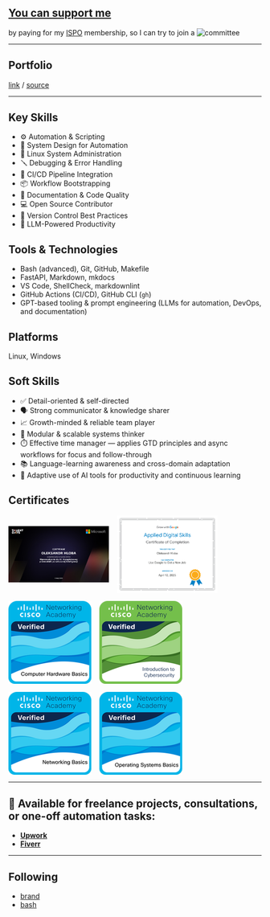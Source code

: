 <!-- markdownlint-disable MD033 MD041 -->
<!-- /* cspell:locale en / -->
<!-- LTeX: language=en-US-->

## [You can support me](https://buy.stripe.com/dR6fYY6hC6ey76geXw)

by paying for my [ISPO](https://www.ispoint.org) membership, so I can try to join a ![committee](https://media.licdn.com/dms/image/v2/D5610AQH0iLdIMlO8qw/image-shrink_800/B56ZYd4IHTHQAk-/0/1744257975894?e=1749495600&v=beta&t=EJ9FPNk82YsiHlDVS5VtfUiSjHUgYl-TjKR6vjIEXJc)

---

## **Portfolio**

[link](https://o-leksandr.github.io) / [source](https://github.com/o-leksandr/o-leksandr.github.io)

---

## **Key Skills**

* ⚙️ Automation & Scripting
* 🧠 System Design for Automation
* 🐧 Linux System Administration
* 🪛 Debugging & Error Handling
* 🔄 CI/CD Pipeline Integration
* 📦 Workflow Bootstrapping
* 📝 Documentation & Code Quality
* 💻 Open Source Contributor
* 🧪 Version Control Best Practices
* 🤖 LLM-Powered Productivity

## **Tools & Technologies**

* Bash (advanced), Git, GitHub, Makefile
* FastAPI, Markdown, mkdocs
* VS Code, ShellCheck, markdownlint
* GitHub Actions (CI/CD), GitHub CLI (`gh`)
* GPT-based tooling & prompt engineering (LLMs for automation, DevOps, and documentation)

## **Platforms**

Linux, Windows

## **Soft Skills**

* ✅ Detail-oriented & self-directed
* 🗣 Strong communicator & knowledge sharer
* 📈 Growth-minded & reliable team player
* 🧩 Modular & scalable systems thinker
* ⏱️ Effective time manager — applies GTD principles and async workflows for focus and follow-through
* 📚 Language-learning awareness and cross-domain adaptation
* 🤝 Adaptive use of AI tools for productivity and continuous learning

## Certificates

<div style="display: flex; flex-wrap: wrap; gap: 16px; justify-content: flex-start; align-items: center;">

  <!-- cspell:disable-next-line -->
  <img src="./imgs/certs/certyfikat-wprowadzenie-do-ai-kompleksowy-przewodnik-po-sztucznej-inteligencji_340.png" alt="Wprowadzenie do AI" style="max-width: 200px; height: auto;" />
  <img src="./imgs/certs/Use Google to Get a New Job.png" alt="Use Google to Get a New Job" style="max-width: 200px; height: auto;" />
  <img src="./imgs/certs/Computer Hardware Basics.png" alt="Computer Hardware Basics" style="max-width: 200px; height: auto;" />
  <img src="./imgs/certs/Introduction to Cybersecurity.png" alt="Introduction to Cybersecurity" style="max-width: 200px; height: auto;" />
  <img src="./imgs/certs/Networking Basics.png" alt="Networking Basics" style="max-width: 200px; height: auto;" />
  <img src="./imgs/certs/Operating Systems Basics.png" alt="Operating Systems Basics" style="max-width: 200px; height: auto;" />

</div>

---

## 💼 Available for freelance projects, consultations, or one-off automation tasks:

* [**Upwork**](https://www.upwork.com/freelancers/~015d8a2b4f2d082706)
* [**Fiverr**](https://www.fiverr.com/s/42djakR)

---

## Following

* [brand](https://www.linkedin.com/in/mattgray1)
* [bash](https://mywiki.wooledge.org/BashSheet)
